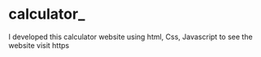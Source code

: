 # calculator_
I developed this calculator website using html, Css, Javascript to see  the website visit https
